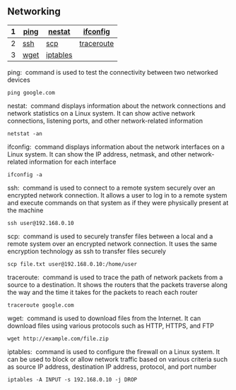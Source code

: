 <h2>Networking</h2>

|1|[ping](#1)|[nestat](#2)   |[ifconfig](#3)  |
|-|-----------|--------------|----------------|
|2|[ssh](#4)  |[scp](#5)     |[traceroute](#6)|
|3|[wget](#7) |[iptables](#8)||


<span id="1">
<p>ping:&nbsp command is used to test the connectivity between two networked devices</p>

```
ping google.com
```

<span id="2">
<p>nestat:&nbsp command displays information about the network connections and network statistics on a Linux system. It can show active network connections, listening ports, and other network-related information</p>

```
netstat -an
```

<span id="3">
<p>ifconfig:&nbsp command displays information about the network interfaces on a Linux system. It can show the IP address, netmask, and other network-related information for each interface</p>

```
ifconfig -a
```
<span id="4">
<p>ssh:&nbsp command is used to connect to a remote system securely over an encrypted network connection. It allows a user to log in to a remote system and execute commands on that system as if they were physically present at the machine</p>

```
ssh user@192.168.0.10
```

<span id="5">
<p>scp:&nbsp command is used to securely transfer files between a local and a remote system over an encrypted network connection. It uses the same encryption technology as ssh to transfer files securely</p>

```
scp file.txt user@192.168.0.10:/home/user
```

<span id="6">
<p>traceroute:&nbsp command is used to trace the path of network packets from a source to a destination. It shows the routers that the packets traverse along the way and the time it takes for the packets to reach each router</p>

```
traceroute google.com
```

<span id="7">
<p>wget:&nbsp command is used to download files from the Internet. It can download files using various protocols such as HTTP, HTTPS, and FTP</p>

```
wget http://example.com/file.zip
```
<span id="8">
<p>iptables:&nbsp command is used to configure the firewall on a Linux system. It can be used to block or allow network traffic based on various criteria such as source IP address, destination IP address, protocol, and port number</p>

```
iptables -A INPUT -s 192.168.0.10 -j DROP

```